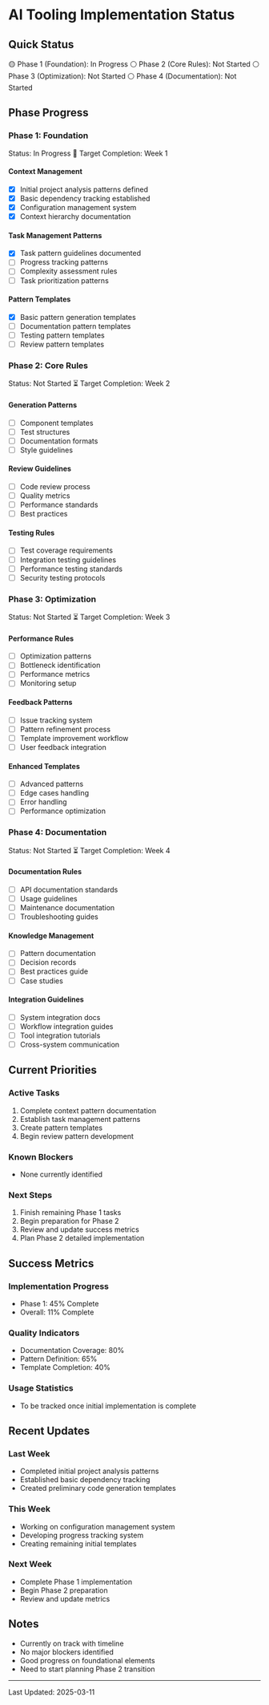 # AI Tooling Implementation Status

## Quick Status

🟡 Phase 1 (Foundation): In Progress
⚪ Phase 2 (Core Rules): Not Started
⚪ Phase 3 (Optimization): Not Started
⚪ Phase 4 (Documentation): Not Started

## Phase Progress

### Phase 1: Foundation

Status: In Progress 🚧
Target Completion: Week 1

#### Context Management

- [x] Initial project analysis patterns defined
- [x] Basic dependency tracking established
- [x] Configuration management system
- [x] Context hierarchy documentation

#### Task Management Patterns

- [x] Task pattern guidelines documented
- [ ] Progress tracking patterns
- [ ] Complexity assessment rules
- [ ] Task prioritization patterns

#### Pattern Templates

- [x] Basic pattern generation templates
- [ ] Documentation pattern templates
- [ ] Testing pattern templates
- [ ] Review pattern templates

### Phase 2: Core Rules

Status: Not Started ⏳
Target Completion: Week 2

#### Generation Patterns

- [ ] Component templates
- [ ] Test structures
- [ ] Documentation formats
- [ ] Style guidelines

#### Review Guidelines

- [ ] Code review process
- [ ] Quality metrics
- [ ] Performance standards
- [ ] Best practices

#### Testing Rules

- [ ] Test coverage requirements
- [ ] Integration testing guidelines
- [ ] Performance testing standards
- [ ] Security testing protocols

### Phase 3: Optimization

Status: Not Started ⏳
Target Completion: Week 3

#### Performance Rules

- [ ] Optimization patterns
- [ ] Bottleneck identification
- [ ] Performance metrics
- [ ] Monitoring setup

#### Feedback Patterns

- [ ] Issue tracking system
- [ ] Pattern refinement process
- [ ] Template improvement workflow
- [ ] User feedback integration

#### Enhanced Templates

- [ ] Advanced patterns
- [ ] Edge cases handling
- [ ] Error handling
- [ ] Performance optimization

### Phase 4: Documentation

Status: Not Started ⏳
Target Completion: Week 4

#### Documentation Rules

- [ ] API documentation standards
- [ ] Usage guidelines
- [ ] Maintenance documentation
- [ ] Troubleshooting guides

#### Knowledge Management

- [ ] Pattern documentation
- [ ] Decision records
- [ ] Best practices guide
- [ ] Case studies

#### Integration Guidelines

- [ ] System integration docs
- [ ] Workflow integration guides
- [ ] Tool integration tutorials
- [ ] Cross-system communication

## Current Priorities

### Active Tasks

1. Complete context pattern documentation
2. Establish task management patterns
3. Create pattern templates
4. Begin review pattern development

### Known Blockers

- None currently identified

### Next Steps

1. Finish remaining Phase 1 tasks
2. Begin preparation for Phase 2
3. Review and update success metrics
4. Plan Phase 2 detailed implementation

## Success Metrics

### Implementation Progress

- Phase 1: 45% Complete
- Overall: 11% Complete

### Quality Indicators

- Documentation Coverage: 80%
- Pattern Definition: 65%
- Template Completion: 40%

### Usage Statistics

- To be tracked once initial implementation is complete

## Recent Updates

### Last Week

- Completed initial project analysis patterns
- Established basic dependency tracking
- Created preliminary code generation templates

### This Week

- Working on configuration management system
- Developing progress tracking system
- Creating remaining initial templates

### Next Week

- Complete Phase 1 implementation
- Begin Phase 2 preparation
- Review and update metrics

## Notes

- Currently on track with timeline
- No major blockers identified
- Good progress on foundational elements
- Need to start planning Phase 2 transition

---

Last Updated: 2025-03-11
